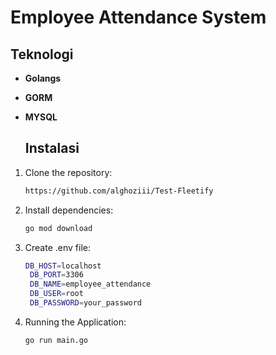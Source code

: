 # Employee Attendance System

## Teknologi 

- **Golangs**
- **GORM**
- **MYSQL**

  ## Instalasi

1. Clone the repository:

   ```bash
   https://github.com/alghoziii/Test-Fleetify

2. Install dependencies:
   ```bash
   go mod download
3. Create .env file:
   ```bash
   DB_HOST=localhost
    DB_PORT=3306
    DB_NAME=employee_attendance
    DB_USER=root
    DB_PASSWORD=your_password
   
4. Running the Application:
   ```bash
   go run main.go
   

   




